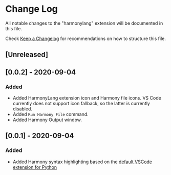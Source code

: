 # Change Log

All notable changes to the "harmonylang" extension will be documented in this file.

Check [Keep a Changelog](http://keepachangelog.com/) for recommendations on how to structure this file.

## [Unreleased]

## [0.0.2] - 2020-09-04
### Added
 - Added HarmonyLang extension icon and Harmony file icons. VS Code currently does not support icon fallback, so the latter is currently disabled.
 - Added `Run Harmony File` command.
 - Added Harmony Output window.

## [0.0.1] - 2020-09-04
### Added
 - Added Harmony syntax highlighting based on the [default VSCode extension for Python](https://github.com/microsoft/vscode)